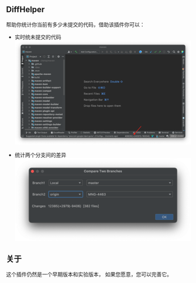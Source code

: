 <!-- Plugin description -->
## DiffHelper
帮助你统计你当前有多少未提交的代码，借助该插件你可以：

* 实时统未提交的代码
![](image/realtimeChanges.png)

* 统计两个分支间的差异
![](image/branchCompare.png)
<!-- Plugin description end -->

## 关于
这个插件仍然是一个早期版本和实验版本，
如果您愿意，您可以完善它。